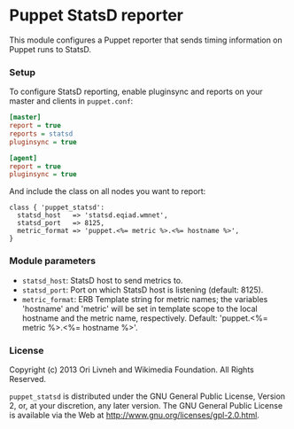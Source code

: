 <!-- SPDX-License-Identifier: Apache-2.0 -->
# Puppet StatsD reporter

This module configures a Puppet reporter that sends timing information on
Puppet runs to StatsD.

### Setup

To configure StatsD reporting, enable pluginsync and reports on your master and
clients in `puppet.conf`:

```ini
[master]
report = true
reports = statsd
pluginsync = true

[agent]
report = true
pluginsync = true
```

And include the class on all nodes you want to report:

```puppet
class { 'puppet_statsd':
  statsd_host   => 'statsd.eqiad.wmnet',
  statsd_port   => 8125,
  metric_format => 'puppet.<%= metric %>.<%= hostname %>',
}
```

### Module parameters

* `statsd_host`: StatsD host to send metrics to.
* `statsd_port`: Port on which StatsD host is listening (default: 8125).
* `metric_format`: ERB Template string for metric names; the variables
  'hostname' and 'metric' will be set in template scope to the local hostname
  and the metric name, respectively. Default: 'puppet.<%= metric %>.<%= hostname %>'.

### License

Copyright (c) 2013 Ori Livneh and Wikimedia Foundation. All Rights Reserved.

`puppet_statsd` is distributed under the GNU General Public License, Version 2,
or, at your discretion, any later version. The GNU General Public License is
available via the Web at <http://www.gnu.org/licenses/gpl-2.0.html>.
